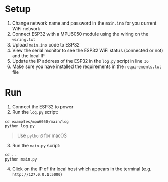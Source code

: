 # Setup
1. Change network name and password in the ```main.ino``` for you current WiFi network
2. Connect ESP32 with a MPU6050 module using the wiring on the ```wiring.txt```
3. Upload ```main.ino``` code to ESP32
4. View the serial monitor to see the ESP32 WiFi status (connected or not) and the local IP
5. Update the IP address of the ESP32 in the ```log.py``` script in line ``36``
6. Make sure you have installed the requirements in the ```requirements.txt``` file

# Run
1. Connect the ESP32 to power
2. Run the ```log.py``` script:
```
cd examples/mpu6050/main/log
python log.py
```
> Use ```python3``` for macOS

3. Run the ```main.py``` script:
```
cd ..
python main.py
```
4. Click on the IP of thr local host which appears in the terminal (e.g. ```http://127.0.0.1:5000```)